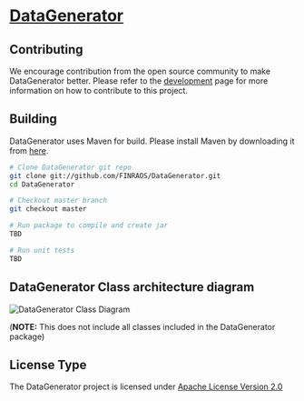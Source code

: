[DataGenerator](http://finraos.github.io/DataGenerator/index.html#get_involved)
=============

Contributing
------------
We encourage contribution from the open source community to make DataGenerator better. Please refer to the [development](http://finraos.github.io/DataGenerator/index.html#get_involved) page for more information on how to contribute to this project.


Building
------------
DataGenerator uses Maven for build. Please install Maven by downloading it from [here](http://maven.apache.org/download.cgi).
```sh
# Clone DataGenerator git repo
git clone git://github.com/FINRAOS/DataGenerator.git
cd DataGenerator

# Checkout master branch
git checkout master

# Run package to compile and create jar
TBD

# Run unit tests
TBD
```

DataGenerator Class architecture diagram
------------------------------------------------
![DataGenerator Class Diagram](http://finraos.github.io/DataGenerator/imgs/DataGenClassDiagram.png)

(**NOTE:** This does not include all classes included in the DataGenerator package)


License Type
------------------------------------
The DataGenerator project is licensed under [Apache License Version 2.0](http://www.apache.org/licenses/LICENSE-2.0)



